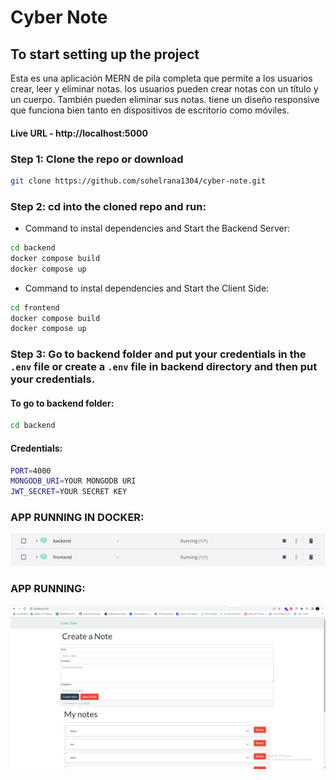 # Cyber Note

## To start setting up the project

Esta es una aplicación MERN de pila completa que permite a los usuarios crear, leer y eliminar notas. los usuarios pueden crear notas con un título y un cuerpo. También pueden eliminar sus notas. tiene un diseño responsive que funciona bien tanto en dispositivos de escritorio como móviles.

#### Live URL - http://localhost:5000

### Step 1: Clone the repo or download

```bash
git clone https://github.com/sohelrana1304/cyber-note.git
```

### Step 2: cd into the cloned repo and run:

- Command to instal dependencies and Start the Backend Server:

```bash
cd backend
docker compose build
docker compose up
```

- Command to instal dependencies and Start the Client Side:

```bash
cd frontend
docker compose build
docker compose up
```

### Step 3: Go to backend folder and put your credentials in the `.env` file or create a `.env` file in backend directory and then put your credentials.

#### To go to backend folder:

```bash
cd backend
```

#### Credentials:

```bash
PORT=4000
MONGODB_URI=YOUR MONGODB URI
JWT_SECRET=YOUR SECRET KEY
```

### APP RUNNING IN DOCKER:

<img src="./img/docker.png" alt="App corriendo">

### APP RUNNING:

<img src="./img/app.png" alt="App corriendo">
